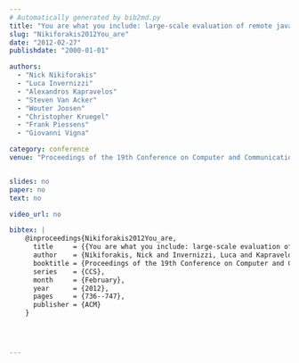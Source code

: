 ```yaml
---
# Automatically generated by bib2md.py
title: "You are what you include: large-scale evaluation of remote javascript inclusions"
slug: "Nikiforakis2012You_are"
date: "2012-02-27"
publishdate: "2000-01-01"

authors:
  - "Nick Nikiforakis"
  - "Luca Invernizzi"
  - "Alexandros Kapravelos"
  - "Steven Van Acker"
  - "Wouter Joosen"
  - "Christopher Kruegel"
  - "Frank Piessens"
  - "Giovanni Vigna"

category: conference
venue: "Proceedings of the 19th Conference on Computer and Communication Security (CCS)"


slides: no
paper: no
text: no

video_url: no

bibtex: |
    @inproceedings{Nikiforakis2012You_are,
      title     = {{You are what you include: large-scale evaluation of remote javascript inclusions}},
      author    = {Nikiforakis, Nick and Invernizzi, Luca and Kapravelos, Alexandros and Van Acker, Steven and Joosen, Wouter and Kruegel, Christopher and Piessens, Frank and Vigna, Giovanni},
      booktitle = {Proceedings of the 19th Conference on Computer and Communication Security},
      series    = {CCS},
      month     = {February},
      year      = {2012},
      pages     = {736--747},
      publisher = {ACM}
    }




---
```


